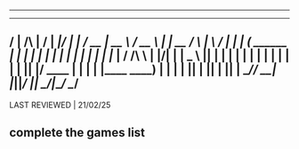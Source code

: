 -------------------------------------------------------------------------------
   _____          __  __ ______  _____            _______ ____  _____   ____  
  / ____|   /\   |  \/  |  ____|/ ____|          |__   __/ __ \|  __ \ / __ \ 
 | |  __   /  \  | \  / | |__  | (___    ______     | | | |  | | |  | | |  | |
 | | |_ | / /\ \ | |\/| |  __|  \___ \  |______|    | | | |  | | |  | | |  | |
 | |__| |/ ____ \| |  | | |____ ____) |             | | | |__| | |__| | |__| |
  \_____/_/    \_\_|  |_|______|_____/              |_|  \____/|_____/ \____/ 
-------------------------------------------------------------------------------
LAST REVIEWED | 21/02/25

complete the games list
-------------------------------------------------------------------------------
